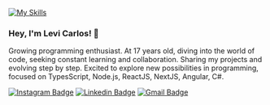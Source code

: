 [![My Skills](https://skillicons.dev/icons?i=ts,nodejs,react,angular,figma&theme=dark)](https://skillicons.dev)
### Hey, I'm Levi Carlos! 👋
Growing programming enthusiast. At 17 years old, diving into the world of code, seeking constant learning and collaboration. Sharing my projects and evolving step by step. Excited to explore new possibilities in programming, focused on TypesScript, Node.js, ReactJS, NextJS, Angular, C#.

[![Instagram Badge](https://img.shields.io/badge/olevicarlos-121d2f?style=flat-square&logo=instagram&logoColor=1f6feb)](https://instagram.com/olevicarlos) 
[![Linkedin Badge](https://img.shields.io/badge/-Levi%20Carlos-121d2f?style=flat-square&logo=Linkedin&logoColor=1f6feb&link=https://www.linkedin.com/in/olevicarlos/)](https://www.linkedin.com/in/olevicarlos/) 
[![Gmail Badge](https://img.shields.io/badge/-olevicarlos@gmail.com-121d2f?style=flat-square&logo=Gmail&logoColor=1f6feb&link=mailto:olevicarlos@gmail.com)](mailto:olevicarlos@gmail.com)
